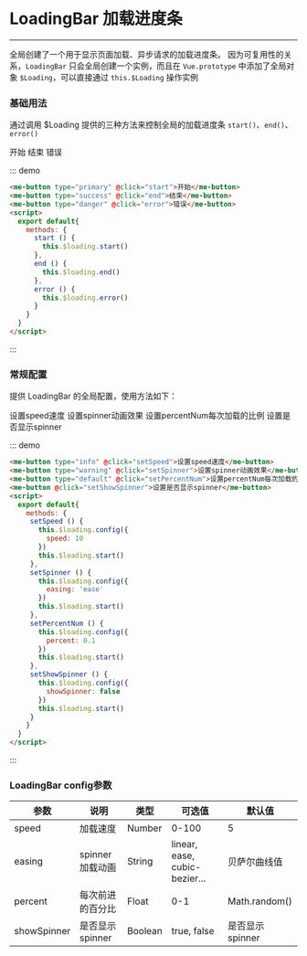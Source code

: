 # LoadingBar 加载进度条
----
全局创建了一个用于显示页面加载、异步请求的加载进度条。
因为可复用性的关系，```LoadingBar``` 只会全局创建一个实例，而且在 ```Vue.prototype``` 中添加了全局对象 ```$Loading```，可以直接通过 ```this.$Loading``` 操作实例
### 基础用法
通过调用 $Loading 提供的三种方法来控制全局的加载进度条 ```start()```、```end()```、```error()```

<script>
export default{
  methods: {
    start () {
      this.$loading.start()
    },
    end () {
      this.$loading.end()
    },
    error () {
      this.$loading.error()
    },
    setSpeed () {
      this.$loading.config({
        speed: 10
      })
      this.$loading.start()
    },
    setSpinner () {
      this.$loading.config({
        easing: 'ease'
      })
      this.$loading.start()
    },
    setPercentNum () {
      this.$loading.config({
        percent: 0.1
      })
      this.$loading.start()
    },
    setShowSpinner () {
      this.$loading.config({
        showSpinner: false
      })
      this.$loading.start()
    }
  }
}
</script>
<div class="demo-block">
   <me-button type="primary" @click="start">开始</me-button>
   <me-button type="success" @click="end">结束</me-button>
   <me-button type="danger" @click="error">错误</me-button>
</div>

::: demo

```html
<me-button type="primary" @click="start">开始</me-button>
<me-button type="success" @click="end">结束</me-button>
<me-button type="danger" @click="error">错误</me-button>
<script>
  export default{
    methods: {
      start () {
        this.$loading.start()
      },
      end () {
        this.$loading.end()
      },
      error () {
        this.$loading.error()
      }
    }
  }
</script>
```

:::

### 常规配置
提供 LoadingBar 的全局配置，使用方法如下：

<div class="demo-block">
   <me-button type="info" @click="setSpeed">设置speed速度</me-button>
   <me-button type="warning" @click="setSpinner">设置spinner动画效果</me-button>
   <me-button type="default" @click="setPercentNum">设置percentNum每次加载的比例</me-button>
   <me-button @click="setShowSpinner">设置是否显示spinner</me-button>
</div>

::: demo

```html
<me-button type="info" @click="setSpeed">设置speed速度</me-button>
<me-button type="warning" @click="setSpinner">设置spinner动画效果</me-button>
<me-button type="default" @click="setPercentNum">设置percentNum每次加载的比例</me-button>
<me-button @click="setShowSpinner">设置是否显示spinner</me-button>
<script>
  export default{
    methods: {
     setSpeed () {
       this.$loading.config({
         speed: 10
       })
       this.$loading.start()
     },
     setSpinner () {
       this.$loading.config({
         easing: 'ease'
       })
       this.$loading.start()
     },
     setPercentNum () {
       this.$loading.config({
         percent: 0.1
       })
       this.$loading.start()
     },
     setShowSpinner () {
       this.$loading.config({
         showSpinner: false
       })
       this.$loading.start()
     }
    }
  }
</script>

```

:::

### LoadingBar config参数

| 参数      | 说明          | 类型      | 可选值                           | 默认值  |
|---------- |-------------- |---------- |--------------------------------  |-------- |
| speed | 加载速度 | Number | 0-100 | 5 |
| easing | spinner加载动画 | String | linear, ease, cubic-bezier... | 贝萨尔曲线值|
| percent | 每次前进的百分比 | Float | 0-1 | Math.random() |
| showSpinner | 是否显示spinner | Boolean | true, false | 是否显示spinner |